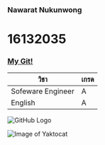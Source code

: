 ### Nawarat Nukunwong

# 16132035
### [My Git!](http://google.com)

วิชา | เกรด
---------- | ----------- 
Sofeware Engineer | A
English | A


![GitHub Logo](/Images/th.jpg)

![Image of Yaktocat](https://images.search.yahoo.com/images/view;_ylt=Awr9DWvdFghfyAsA7gmJzbkF;_ylu=X3oDMTIyZXJrcWhjBHNlYwNzcgRzbGsDaW1nBG9pZAMzOWM3OWM3MWEwY2I3ZWUxZGFkODcyOTc1MWJiNzY3OQRncG9zAzIEaXQDYmluZw--?back=https%3A%2F%2Fimages.search.yahoo.com%2Fsearch%2Fimages%3Fp%3Dgot7%26fr%3Dmcafee%26fr2%3Dpiv-web%26tab%3Dorganic%26ri%3D2&w=600&h=362&imgurl=i2.wp.com%2Fwww.hellokpop.com%2Fwp-content%2Fuploads%2F2018%2F08%2FGOT7-2.jpg%3Fresize%3D600%252C362%26ssl%3D1&rurl=https%3A%2F%2Fwww.hellokpop.com%2Fkpop%2Fgot7-2019-comeback-japanese-mini-album%2F&size=53.7KB&p=got7&oid=39c79c71a0cb7ee1dad8729751bb7679&fr2=piv-web&fr=mcafee&tt=GOT7+Sets+2019+Comeback+With+A+Japanese+Mini+Album&b=0&ni=21&no=2&ts=&tab=organic&sigr=IcDIQjV91iFM&sigb=5O3m19RDulEC&sigi=engu0rTGrSaw&sigt=3Sk7ZCDLn_R_&.crumb=zpnBEdfCP9J&fr=mcafee&fr2=piv-web)